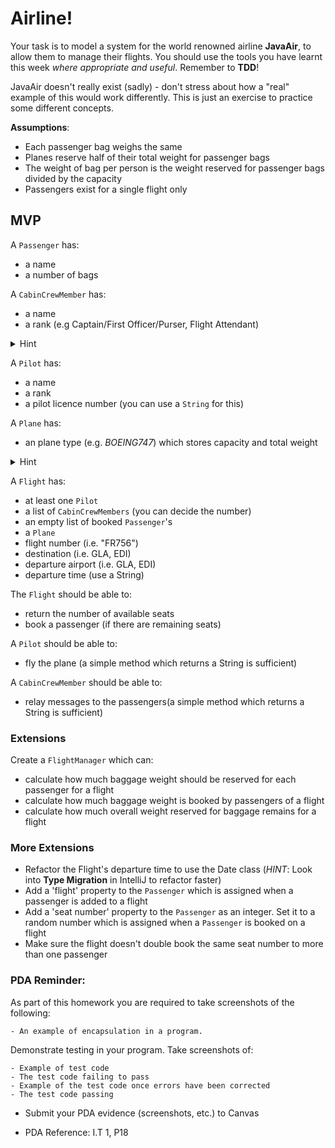 # Airline!

Your task is to model a system for the world renowned airline __JavaAir__, to allow them to manage their flights. You should use the tools you have learnt this week _where appropriate and useful_. Remember to **TDD**!

JavaAir doesn't really exist (sadly) - don't stress about how a "real" example of this would work differently. This is just an exercise to practice some different concepts.

**Assumptions**:

* Each passenger bag weighs the same
* Planes reserve half of their total weight for passenger bags
* The weight of bag per person is the weight reserved for passenger bags divided by the capacity
* Passengers exist for a single flight only

## MVP
A `Passenger` has:

* a name
* a number of bags

A `CabinCrewMember` has:

* a name
* a rank (e.g Captain/First Officer/Purser, Flight Attendant)
<details>
    <summary>Hint</summary>
    <p>Perhaps use an `enum` for this</p>
  </details>

A `Pilot` has:

* a name
* a rank
* a pilot licence number (you can use a `String` for this)
  

A `Plane` has:

* an plane type (e.g. *BOEING747*) which stores capacity and total weight
<details>
  <summary>Hint</summary>
  <p>Perhaps use an `enum` for this</p>
</details>

A `Flight` has:

* at least one `Pilot`
* a list of `CabinCrewMembers` (you can decide the number)
* an empty list of booked `Passenger`'s
* a `Plane`
* flight number (i.e. "FR756")
* destination (i.e. GLA, EDI)
* departure airport (i.e. GLA, EDI)
* departure time (use a String)

The `Flight`  should be able to:

* return the number of available seats
* book a passenger (if there are remaining seats)

A `Pilot` should be able to:

* fly the plane (a simple method which returns a String is sufficient)

A `CabinCrewMember` should be able to:

* relay messages to the passengers(a simple method which returns a String is sufficient)

### Extensions
Create a `FlightManager` which can:

* calculate how much baggage weight should be reserved for each passenger for a flight
* calculate how much baggage weight is booked by passengers of a flight
* calculate how much overall weight reserved for baggage remains for a flight

### More Extensions
* Refactor the Flight's departure time to use the Date class (*HINT*: Look into **Type Migration** in IntelliJ to refactor faster)
* Add a 'flight' property to the `Passenger` which is assigned when a passenger is added to a flight
* Add a 'seat number' property to the `Passenger` as an integer. Set it to a random number which is assigned when a `Passenger` is booked on a flight
* Make sure the flight doesn't double book the same seat number to more than one passenger

### PDA Reminder:

As part of this homework you are required to take screenshots of the following:

```
- An example of encapsulation in a program.
```

Demonstrate testing in your program. Take screenshots of:

```
- Example of test code
- The test code failing to pass
- Example of the test code once errors have been corrected
- The test code passing
```

- Submit your PDA evidence (screenshots, etc.) to Canvas

- PDA Reference: I.T 1, P18
